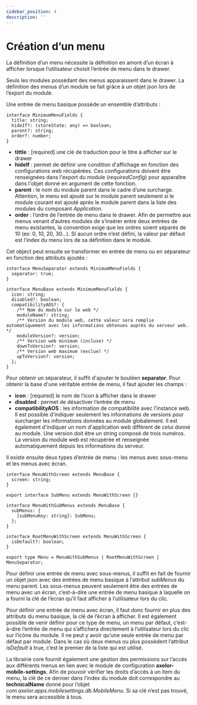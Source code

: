 ```yaml
---
sidebar_position: 4
description: ''
---
```


# Création d’un menu

La définition d’un menu nécessite la définition en amont d’un écran à afficher lorsque l’utilisateur choisit l’entrée de menu dans le drawer.

Seuls les modules possédant des menus apparaissent dans le drawer. La définition des menus d’un module se fait grâce à un objet json lors de l’export du module.

Une entrée de menu basique possède un ensemble d’attributs :

```tsx
interface MinimumMenuFields {
  title: string;
  hideIf?: (storeState: any) => boolean;
  parent?: string;
  order?: number;
}
```

- **tittle** : [required] une clé de traduction pour le titre à afficher sur le drawer
- **hideIf** : permet de définir une condition d'affichage en fonction des configurations web récupérées. Ces configurations doivent être renseignées dans l'export du module (_requiredConfig_) pour apparaître dans l'objet donné en argument de cette fonction.
- **parent** : le nom du module parent dans le cadre d’une surcharge. Attention, le menu est ajouté sur le module parent seulement si le module courant est ajouté après le module parent dans la liste des modules du composant _Application_.
- **order** : l’ordre de l’entrée de menu dans le drawer. Afin de permettre aux menus venant d’autres modules de s’insérer entre deux entrées de menu existantes, la convention exige que les ordres soient séparés de 10 (ex: 0, 10, 20, 30…). SI aucun ordre n’est défini, la valeur par défaut est l’index du menu lors de sa définition dans le module.

Cet object peut ensuite se transformer en entrée de menu ou en séparateur en fonction des attributs ajoutés :

```tsx
interface MenuSeparator extends MinimumMenuFields {
  separator: true;
}

interface MenuBase extends MinimumMenuFields {
  icon: string;
  disabled?: boolean;
  compatibilityAOS?: {
    /** Nom du module sur le web */
    moduleName?: string;
    /** Version du module web, cette valeur sera remplie automatiquement avec les informations obtenues auprès du serveur web. */
    moduleVersion?: version;
    /** Version web minimum (incluse) */
    downToVersion?: version;
    /** Version web maximum (exclue) */
    upToVersion?: version;
  };
}
```

Pour obtenir un séparateur, il suffit d'ajouter le bouléen **separator**. Pour obtenir la base d'une véritable entrée de menu, il faut ajouter les champs :

- **icon** : [required] le nom de l’icon à afficher dans le drawer
- **disabled** : permet de désactiver l’entrée de menu
- **compatibilityAOS** : les information de compatibilité avec l’instance web. Il est possible d'indiquer seulement les informations de versions pour surcharger les informations données au module globalement. Il est également d'indiquer un nom d'application web différent de celui donné au module. Une version doit être un string composé de trois numéros. La version du module web est récupérée et renseignée automatiquement depuis les informations du serveur.

Il existe ensuite deux types d’entrée de menu : les menus avec sous-menu et les menus avec écran.

```tsx
interface MenuWithScreen extends MenuBase {
  screen: string;
}

export interface SubMenu extends MenuWithScreen {}

interface MenuWithSubMenus extends MenuBase {
  subMenus: {
    [subMenuKey: string]: SubMenu;
  };
}

interface RootMenuWithScreen extends MenuWithScreen {
  isDefault?: boolean;
}

export type Menu = MenuWithSubMenus | RootMenuWithScreen | MenuSeparator;
```

Pour définir une entrée de menu avec sous-menus, il suffit en fait de fournir un objet json avec des entrées de menu basique à l’attribut _subMenus_ du menu parent. Les sous-menus peuvent seulement être des entrées de menu avec un écran, c’est-à-dire une entrée de menu basique à laquelle on a fourni la clé de l’écran qu’il faut afficher à l’utilisateur lors du clic.

Pour définir une entrée de menu avec écran, il faut donc fournir en plus des attributs du menu basique, la clé de l’écran à afficher. Il est également possible de venir définir pour ce type de menu, un menu par défaut, c’est-à-dire l’entrée de menu qui s’affichera directement à l’utilisateur lors du clic sur l’icône du module. Il ne peut y avoir qu’une seule entrée de menu par défaut par module. Dans le cas où deux menus ou plus possèdent l’attribut _isDefault_ à true, c’est le premier de la liste qui est utilisé.

La librairie core fournit également une gestion des permissions sur l’accès aux différents menus en lien avec le module de configuration **axelor-mobile-settings**. Afin de pouvoir vérifier les droits d’accès à un item du menu, la clé de ce dernier dans l’index du module doit correspondre au **technicalName** donné pour l’objet _com.axelor.apps.mobilesettings.db.MobileMenu._ Si sa clé n’est pas trouvé, le menu sera accessible à tous.
